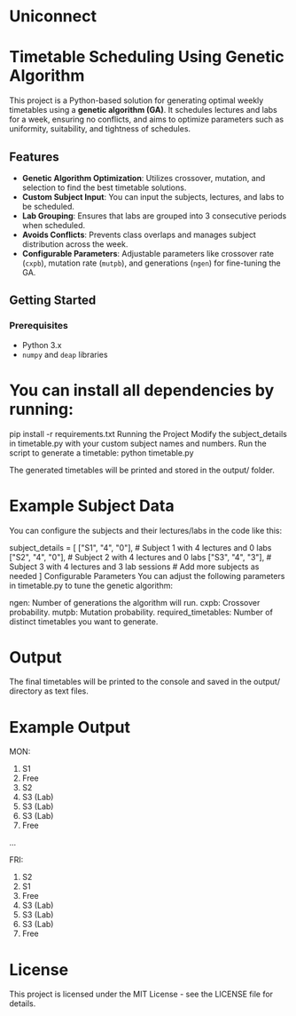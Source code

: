 # Uniconnect

 # Timetable Scheduling Using Genetic Algorithm

This project is a Python-based solution for generating optimal weekly timetables using a **genetic algorithm (GA)**. It schedules lectures and labs for a week, ensuring no conflicts, and aims to optimize parameters such as uniformity, suitability, and tightness of schedules.

## Features
- **Genetic Algorithm Optimization**: Utilizes crossover, mutation, and selection to find the best timetable solutions.
- **Custom Subject Input**: You can input the subjects, lectures, and labs to be scheduled.
- **Lab Grouping**: Ensures that labs are grouped into 3 consecutive periods when scheduled.
- **Avoids Conflicts**: Prevents class overlaps and manages subject distribution across the week.
- **Configurable Parameters**: Adjustable parameters like crossover rate (`cxpb`), mutation rate (`mutpb`), and generations (`ngen`) for fine-tuning the GA.



## Getting Started

### Prerequisites
- Python 3.x
- `numpy` and `deap` libraries

# You can install all dependencies by running:
pip install -r requirements.txt
Running the Project
Modify the subject_details in timetable.py with your custom subject names and numbers.
Run the script to generate a timetable:
python timetable.py

The generated timetables will be printed and stored in the output/ folder.

# Example Subject Data
You can configure the subjects and their lectures/labs in the code like this:


subject_details = [
    ["S1", "4", "0"],   # Subject 1 with 4 lectures and 0 labs
    ["S2", "4", "0"],   # Subject 2 with 4 lectures and 0 labs
    ["S3", "4", "3"],   # Subject 3 with 4 lectures and 3 lab sessions
    # Add more subjects as needed
]
Configurable Parameters
You can adjust the following parameters in timetable.py to tune the genetic algorithm:

ngen: Number of generations the algorithm will run.
cxpb: Crossover probability.
mutpb: Mutation probability.
required_timetables: Number of distinct timetables you want to generate.

# Output
The final timetables will be printed to the console and saved in the output/ directory as text files.

# Example Output

MON:
1) S1
2) Free
3) S2
4) S3 (Lab)
5) S3 (Lab)
6) S3 (Lab)
7) Free

...

FRI:
1) S2
2) S1
3) Free
4) S3 (Lab)
5) S3 (Lab)
6) S3 (Lab)
7) Free


# License
This project is licensed under the MIT License - see the LICENSE file for details.
